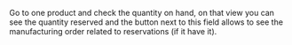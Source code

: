 Go to one product and check the quantity on hand, on that view you can
see the quantity reserved and the button next to this field allows to
see the manufacturing order related to reservations (if it have it).
